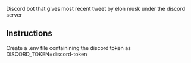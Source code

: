 Discord bot that gives most recent tweet by elon musk under the discord server

## Instructions
Create a .env file containining the discord token as
DISCORD_TOKEN=discord-token

